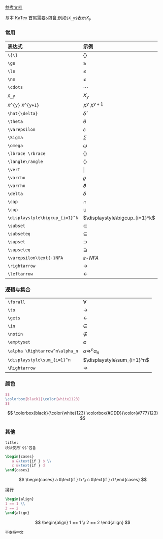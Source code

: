 [参考文档](https://katex.org/docs/supported.html)

基本 KaTex 首尾需要`$`包含,例如`$X_y$`表示$X_y$

### 常用

| 表达式                         | 示例                                    |
|:------------------------------ |:--------------------------------------- |
| `\{\}`                         | $\{\}$                                  |
| `\ge`                          | $\ge$                                   |
| `\le`                          | $\le$                                   |
| `\ne`                          | $\ne$                                   |
| `\cdots`                       | $\cdots$                                |
| `X_y`                          | $X_y$                                   |
| `X^{y}` `X^{y+1}`              | $X^{y}$                       $X^{y+1}$ | 
| `\hat{\delta}`                 | $\hat{\delta}$                          |
| `\theta`                       | $\theta$                                |
| `\varepsilon`                  | $\varepsilon$                           |
| `\Sigma`                       | $\Sigma$                                |
| `\omega`                       | $\omega$                                |
| `\lbrace \rbrace`              | $\lbrace \rbrace$                       |
| `\langle\rangle`               | $\langle\rangle$                        |
| `\vert`                        | $\vert$                                 |
| `\varrho`                      | $\varrho$                               |
| `\varrho`                      | $\vartheta$                             |
| `\delta`                       | $\delta$                                |
| `\cap`                         | $\cap$                                  |
| `\cup`                         | $\cup$                                  |
| `\displaystyle\bigcup_{i=1}^k` | $\displaystyle\bigcup_{i=1}^k$          |
| `\subset`                      | $\subset$                               |
| `\subseteq`                    | $\subseteq$                             |
| `\supset`                      | $\supset$                               |
| `\supseteq`                    | $\supseteq$                             |
| `\varepsilon\text{-}NFA`       | $\varepsilon\text{-}NFA$                |
| `\rightarrow`                  | $\rightarrow$                           |
| `\leftarrow`                   | $\leftarrow$                            |


### 逻辑与集合
|                                |                                |
| ------------------------------ | ------------------------------ |
| `\forall`                      | $\forall$                      |
| `\to`                          | $\to$                          |
| `\gets`                        | $\gets$                        |
| `\in`                          | $\in$                          |
| `\notin`                       | $\notin$                       |
| `\emptyset`                    | $\emptyset$                    |
| `\alpha \Rightarrow^n\alpha_n` | $\alpha \Rightarrow^n\alpha_n$ |
| `\displaystyle\sum_{i=1}^n`    | $\displaystyle\sum_{i=1}^n$    |
| `\Rightarrow`                  | $\Rightarrow$                               |


### 颜色

```latex
$$
\colorbox{black}{\color{white}123}
$$
```

$$
\colorbox{black}{\color{white}123}
\colorbox{#DDD}{\color{#777}123}
$$

### 其他
```ad-warning
title:
块状使用`$$`包含
```

```latex
\begin{cases}
   a &\text{if } b \\
   c &\text{if } d
\end{cases}
```

$$
 \begin{cases}
   a &\text{if } b \\
   c &\text{if } d
\end{cases}
$$


换行

```latex
\begin{align}
1 == 1 \\
2 == 2
\end{align}
```

$$
\begin{align}
1 == 1 \\
2 == 2
\end{align}
$$

```ad-fail
不支持中文
```
